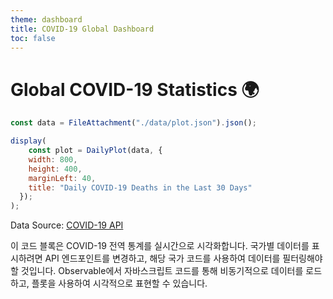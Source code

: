 ```yaml
---
theme: dashboard
title: COVID-19 Global Dashboard
toc: false
---
```


# Global COVID-19 Statistics 🌍

```js
const data = FileAttachment("./data/plot.json").json();
```

```js
display(
    const plot = DailyPlot(data, {
    width: 800,
    height: 400,
    marginLeft: 40,
    title: "Daily COVID-19 Deaths in the Last 30 Days"
  });
);
```
Data Source: [COVID-19 API](https://covid-api.com/api/)


이 코드 블록은 COVID-19 전역 통계를 실시간으로 시각화합니다. 국가별 데이터를 표시하려면 API 엔드포인트를 변경하고, 해당 국가 코드를 사용하여 데이터를 필터링해야 할 것입니다. Observable에서 자바스크립트 코드를 통해 비동기적으로 데이터를 로드하고, 플롯을 사용하여 시각적으로 표현할 수 있습니다.